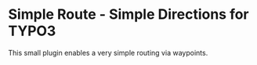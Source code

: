 # Simple Route - Simple Directions for TYPO3

This small plugin enables a very simple routing via waypoints.
